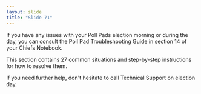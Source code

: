 ```yaml
---
layout: slide
title: "Slide 71"
---
```


If you have any issues with your Poll Pads election morning or during the day, you can consult the Poll Pad Troubleshooting Guide in section 14 of your Chiefs Notebook.

This section contains 27 common situations and step-by-step instructions for how to resolve them.

If you need further help, don't hesitate to call Technical Support on election day.
